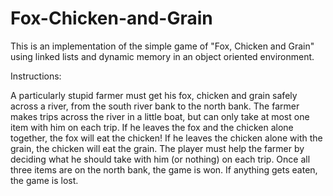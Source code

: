 # Fox-Chicken-and-Grain
This is an implementation of the simple game of "Fox, Chicken and Grain" using linked lists and dynamic memory in an object oriented environment.

Instructions:

A particularly stupid farmer must get his fox, chicken and grain safely across a river, from the south
river bank to the north bank. The farmer makes trips across the river in a little boat, but can only
take at most one item with him on each trip. If he leaves the fox and the chicken alone together,
the fox will eat the chicken! If he leaves the chicken alone with the grain, the chicken will eat the
grain. The player must help the farmer by deciding what he should take with him (or nothing) on
each trip. Once all three items are on the north bank, the game is won. If anything gets eaten, the
game is lost.
